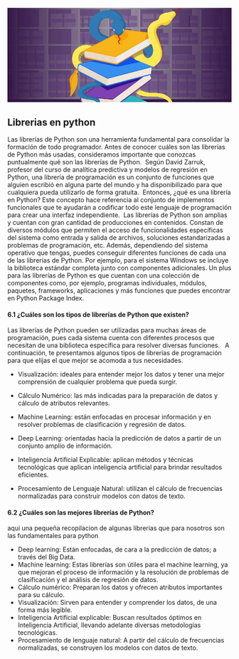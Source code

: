 ![ python librerias ](/assets/libreriaspython.jpg)
## Librerias en python

Las librerías de Python son una herramienta fundamental para consolidar la formación de todo programador.
Antes de conocer cuáles son las librerías de Python más usadas, consideramos importante que conozcas puntualmente qué son las librerías de Python. 
Según David Zarruk, profesor del curso de analítica predictiva y modelos de regresión en Python, una librería de programación es un conjunto de funciones que alguien escribió en alguna parte del mundo y ha disponibilizado para que cualquiera pueda utilizarlo de forma gratuita. 
Entonces, ¿qué es una librería en Python? Este concepto hace referencia al conjunto de implementos funcionales que te ayudarán a codificar todo este lenguaje de programación para crear una interfaz independiente. 
Las librerías de Python son amplias y cuentan con gran cantidad de producciones en contenidos. Constan de diversos módulos que permiten el acceso de funcionalidades específicas del sistema como entrada y salida de archivos, soluciones estandarizadas a problemas de programación, etc.
Además, dependiendo del sistema operativo que tengas, puedes conseguir diferentes funciones de cada una de las librerías de Python. Por ejemplo, para el sistema Windows se incluye la biblioteca estándar completa junto con componentes adicionales.
Un plus para las librerías de Python es que cuentan con una colección de componentes como, por ejemplo, programas individuales, módulos, paquetes, frameworks, aplicaciones y más funciones que puedes encontrar en Python Package Index.

#### 6.1 ¿Cuáles son los tipos de librerías de Python que existen? 

Las librerías de Python pueden ser utilizadas para muchas áreas de programación, pues cada sistema cuenta con diferentes procesos que necesitan de una biblioteca específica para resolver diversas funciones.  
A continuación, te presentamos algunos tipos de librerías de programación para que elijas el que mejor se acomoda a tus necesidades.

*  Visualización: ideales para entender mejor los datos y tener una mejor comprensión de cualquier problema que pueda surgir.

* Cálculo Numérico: las más indicadas para la preparación de datos y cálculo de atributos relevantes. 

* Machine Learning: están enfocadas en procesar información y en resolver problemas de clasificación y regresión de datos. 

* Deep Learning: orientadas hacia la predicción de datos a partir de un conjunto amplio de información. 

* Inteligencia Artificial Explicable: aplican métodos y técnicas tecnológicas que aplican inteligencia artificial para brindar resultados eficientes.

* Procesamiento de Lenguaje Natural: utilizan el cálculo de frecuencias normalizadas para construir modelos con datos de texto. 

#### 6.2 ¿Cuáles son las mejores librerías de Python?

aqui una pequeña recopilacion de algunas librerias 
que para nosotros son las fundamentales para python


* Deep learning: Están enfocadas, de cara a la predicción de datos; a través del Big Data.
* Machine learning: Estas librerías son útiles para el machine learning, ya que mejoran el proceso de información y la resolución de problemas de clasificación y el análisis de regresión de datos.
* Cálculo numérico: Preparan los datos y ofrecen atributos importantes para su cálculo.
* Visualización: Sirven para entender y comprender los datos, de una forma más legible. 
* Inteligencia Artificial explicable: Buscan resultados óptimos en Inteligencia Artificial, llevando adelante diversas metodologías tecnológicas.
* Procesamiento de lenguaje natural: A partir del cálculo de frecuencias normalizadas, se construyen los modelos con datos de texto.
